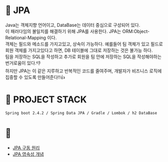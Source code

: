 # :newspaper: JPA
Java는 객체지향 언어이고, DataBase는 데이터 중심으로 구성되어 있다.  
이 패러다임의 불일치를 해결하기 위해 JPA를 사용한다. JPA는 ORM:Object-Relational-Mapping 이다.    
객체는 필드와 메소드를 가지고있고, 상속이 가능하다. 예를들어 팀 객체가 있고 필드로 회원 객체를 가지고있다고 하면, DB 테이블에 그대로 저장하는 것은 불가능 하다.   
팀을 저장하는 SQL을 작성하고 추가로 회원을 팀 안에 저장하는 SQL을 작성해야하는 번거로움이 있다.:-1:   
하지만 JPA는 이 같은 지루하고 반복적인 코드를 줄여주며, 개발자가 비즈니스 로직에 집중할 수 있도록 만들어준다!!:+1: 

# :hammer: PROJECT STACK
    Spring boot 2.4.2 / Spring Data JPA / Gradle / Lombok / h2 DataBase

# :pushpin:
- [JPA 구동 원리](/issues/jpa/JPA_구동원리.md)
- [JPA 영속성 개념](/issues/jpa/JPA_영속성개념.md)
